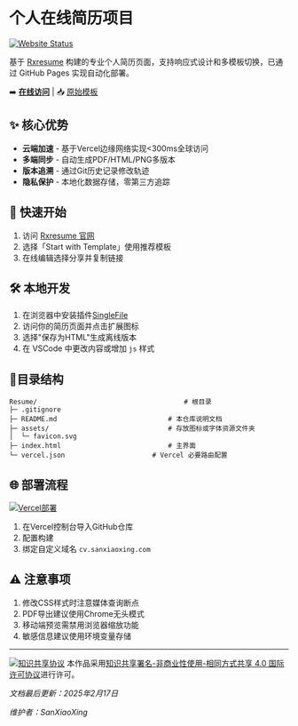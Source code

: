 # 个人在线简历项目

[![Website Status](https://img.shields.io/website?url=https%3A%2F%2Fyourdomain.com)](https://cv.sanxiaoxing.cn)

基于 [Rxresume](https://rxresu.me/) 构建的专业个人简历页面，支持响应式设计和多模板切换，已通过 GitHub Pages 实现自动化部署。

➡️ [**在线访问**](https://cv.sanxiaoxing.cn) | 📥 [原始模板](https://rxresu.me)

## ✨ 核心优势

- **云端加速** - 基于Vercel边缘网络实现<300ms全球访问
- **多端同步** - 自动生成PDF/HTML/PNG多版本
- **版本追溯** - 通过Git历史记录修改轨迹
- **隐私保护** - 本地化数据存储，零第三方追踪

## 🚀 快速开始

1. 访问 [Rxresume 官网](https://rxresu.me/)
2. 选择「Start with Template」使用推荐模板
3. 在线编辑选择分享并复制链接

## 🛠️ 本地开发

1. 在浏览器中安装插件[SingleFile](https://github.com/gildas-lormeau/SingleFile)
2. 访问你的简历页面并点击扩展图标
3. 选择"保存为HTML"生成离线版本
4. 在 VSCode 中更改内容或增加 `js` 样式

## 📁目录结构

```
Resume/										# 根目录
├─ .gitignore
├─ README.md							# 本仓库说明文档
├─ assets/								# 存放图标或字体资源文件夹
│  └─ favicon.svg
├─ index.html							# 主界面
└─ vercel.json						# Vercel 必要路由配置
```

## 🌐 部署流程

[![Vercel部署](https://img.shields.io/badge/%E8%87%AA%E5%8A%A8%E5%8C%96%E9%83%A8%E7%BD%B2-Vercel-black?logo=vercel)](https://vercel.com/)

1. 在Vercel控制台导入GitHub仓库
2. 配置构建
3. 绑定自定义域名 `cv.sanxiaoxing.com`

## ⚠️ 注意事项

1. 修改CSS样式时注意媒体查询断点
2. PDF导出建议使用Chrome无头模式
3. 移动端预览需禁用浏览器缩放功能
4. 敏感信息建议使用环境变量存储

---

[![知识共享协议](https://i.creativecommons.org/l/by-nc-sa/4.0/88x31.png)](http://creativecommons.org/licenses/by-nc-sa/4.0/)
本作品采用[知识共享署名-非商业性使用-相同方式共享 4.0 国际许可协议](http://creativecommons.org/licenses/by-nc-sa/4.0/)进行许可。

*文档最后更新：2025年2月17日*

*维护者：SanXiaoXing*

